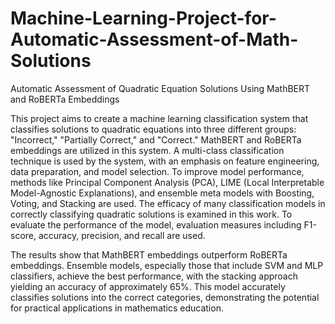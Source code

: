 # Machine-Learning-Project-for-Automatic-Assessment-of-Math-Solutions
Automatic Assessment of Quadratic Equation Solutions Using MathBERT and RoBERTa Embeddings

This project aims to create a machine learning classification system that classifies solutions to quadratic equations into three different groups: "Incorrect," "Partially Correct," and "Correct." MathBERT and RoBERTa embeddings are utilized in this system. A multi-class classification technique is used by the system, with an emphasis on feature engineering, data preparation, and model selection. To improve model performance, methods like Principal Component Analysis (PCA), LIME (Local Interpretable Model-Agnostic Explanations), and ensemble meta models with Boosting, Voting, and Stacking are used. The efficacy of many classification models in correctly classifying quadratic solutions is examined in this work. To evaluate the performance of the model, evaluation measures including F1-score, accuracy, precision, and recall are used. 

The results show that MathBERT embeddings outperform RoBERTa embeddings. Ensemble models, especially those that include SVM and MLP classifiers, achieve the best performance, with the stacking approach yielding an accuracy of approximately 65%. This model accurately classifies solutions into the correct categories, demonstrating the potential for practical applications in mathematics education.


